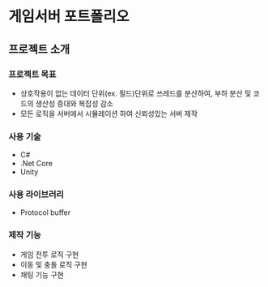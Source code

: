 # 게임서버 포트폴리오

## 프로젝트 소개

### 프로젝트 목표
- 상호작용이 없는 데이터 단위(ex. 필드)단위로 쓰레드를 분산하여, 부하 분산 및 코드의 생산성 증대와 복잡성 감소
- 모든 로직을 서버에서 시뮬레이션 하여 신뢰성있는 서버 제작

### 사용 기술
- C#
- .Net Core
- Unity

### 사용 라이브러리
- Protocol buffer

### 제작 기능
- 게임 전투 로직 구현
- 이동 및 충돌 로직 구현
- 채팅 기능 구현

